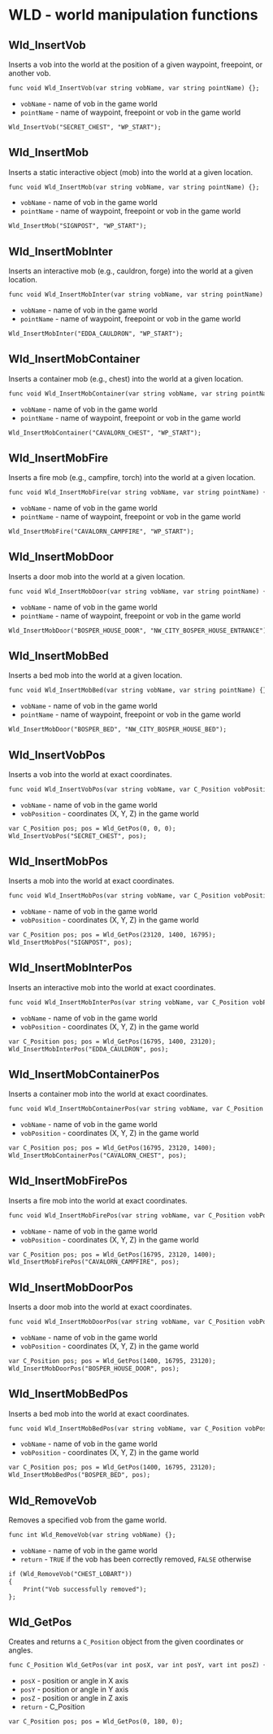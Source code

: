 # WLD - world manipulation functions

## Wld_InsertVob

Inserts a vob into the world at the position of a given waypoint, freepoint, or another vob.

```dae
func void Wld_InsertVob(var string vobName, var string pointName) {};
```

- `vobName` - name of vob in the game world
- `pointName` - name of waypoint, freepoint or vob in the game world

```dae title="Example usage"
Wld_InsertVob("SECRET_CHEST", "WP_START");
```

## Wld_InsertMob

Inserts a static interactive object (mob) into the world at a given location.

```dae
func void Wld_InsertMob(var string vobName, var string pointName) {};
```

- `vobName` - name of vob in the game world
- `pointName` - name of waypoint, freepoint or vob in the game world

```dae title="Example usage"
Wld_InsertMob("SIGNPOST", "WP_START");
```

## Wld_InsertMobInter

Inserts an interactive mob (e.g., cauldron, forge) into the world at a given location.

```dae
func void Wld_InsertMobInter(var string vobName, var string pointName) {};
```

- `vobName` - name of vob in the game world
- `pointName` - name of waypoint, freepoint or vob in the game world

```dae title="Example usage"
Wld_InsertMobInter("EDDA_CAULDRON", "WP_START");
```

## Wld_InsertMobContainer

Inserts a container mob (e.g., chest) into the world at a given location.

```dae
func void Wld_InsertMobContainer(var string vobName, var string pointName) {};
```

- `vobName` - name of vob in the game world
- `pointName` - name of waypoint, freepoint or vob in the game world

```dae title="Example usage"
Wld_InsertMobContainer("CAVALORN_CHEST", "WP_START");
```

## Wld_InsertMobFire

Inserts a fire mob (e.g., campfire, torch) into the world at a given location.

```dae
func void Wld_InsertMobFire(var string vobName, var string pointName) {};
```

- `vobName` - name of vob in the game world
- `pointName` - name of waypoint, freepoint or vob in the game world

```dae title="Example usage"
Wld_InsertMobFire("CAVALORN_CAMPFIRE", "WP_START");
```

## Wld_InsertMobDoor

Inserts a door mob into the world at a given location.

```dae
func void Wld_InsertMobDoor(var string vobName, var string pointName) {};
```

- `vobName` - name of vob in the game world
- `pointName` - name of waypoint, freepoint or vob in the game world

```dae title="Example usage"
Wld_InsertMobDoor("BOSPER_HOUSE_DOOR", "NW_CITY_BOSPER_HOUSE_ENTRANCE");
```

## Wld_InsertMobBed

Inserts a bed mob into the world at a given location.

```dae
func void Wld_InsertMobBed(var string vobName, var string pointName) {};
```

- `vobName` - name of vob in the game world
- `pointName` - name of waypoint, freepoint or vob in the game world

```dae title="Example usage"
Wld_InsertMobDoor("BOSPER_BED", "NW_CITY_BOSPER_HOUSE_BED");
```

## Wld_InsertVobPos

Inserts a vob into the world at exact coordinates.

```dae
func void Wld_InsertVobPos(var string vobName, var C_Position vobPosition) {};
```

- `vobName` - name of vob in the game world
- `vobPosition` - coordinates (X, Y, Z) in the game world

```dae title="Example usage"
var C_Position pos; pos = Wld_GetPos(0, 0, 0);
Wld_InsertVobPos("SECRET_CHEST", pos);
```

## Wld_InsertMobPos

Inserts a mob into the world at exact coordinates.

```dae
func void Wld_InsertMobPos(var string vobName, var C_Position vobPosition) {};
```

- `vobName` - name of vob in the game world
- `vobPosition` - coordinates (X, Y, Z) in the game world

```dae title="Example usage"
var C_Position pos; pos = Wld_GetPos(23120, 1400, 16795);
Wld_InsertMobPos("SIGNPOST", pos);
```

## Wld_InsertMobInterPos

Inserts an interactive mob into the world at exact coordinates.

```dae
func void Wld_InsertMobInterPos(var string vobName, var C_Position vobPosition) {};
```

- `vobName` - name of vob in the game world
- `vobPosition` - coordinates (X, Y, Z) in the game world

```dae title="Example usage"
var C_Position pos; pos = Wld_GetPos(16795, 1400, 23120);
Wld_InsertMobInterPos("EDDA_CAULDRON", pos);
```

## Wld_InsertMobContainerPos

Inserts a container mob into the world at exact coordinates.

```dae
func void Wld_InsertMobContainerPos(var string vobName, var C_Position vobPosition) {};
```

- `vobName` - name of vob in the game world
- `vobPosition` - coordinates (X, Y, Z) in the game world

```dae title="Example usage"
var C_Position pos; pos = Wld_GetPos(16795, 23120, 1400);
Wld_InsertMobContainerPos("CAVALORN_CHEST", pos);
```

## Wld_InsertMobFirePos

Inserts a fire mob into the world at exact coordinates.

```dae
func void Wld_InsertMobFirePos(var string vobName, var C_Position vobPosition) {};
```

- `vobName` - name of vob in the game world
- `vobPosition` - coordinates (X, Y, Z) in the game world

```dae title="Example usage"
var C_Position pos; pos = Wld_GetPos(16795, 23120, 1400);
Wld_InsertMobFirePos("CAVALORN_CAMPFIRE", pos);
```

## Wld_InsertMobDoorPos

Inserts a door mob into the world at exact coordinates.

```dae
func void Wld_InsertMobDoorPos(var string vobName, var C_Position vobPosition) {};
```

- `vobName` - name of vob in the game world
- `vobPosition` - coordinates (X, Y, Z) in the game world

```dae title="Example usage"
var C_Position pos; pos = Wld_GetPos(1400, 16795, 23120);
Wld_InsertMobDoorPos("BOSPER_HOUSE_DOOR", pos);
```

## Wld_InsertMobBedPos

Inserts a bed mob into the world at exact coordinates.

```dae
func void Wld_InsertMobBedPos(var string vobName, var C_Position vobPosition) {};
```

- `vobName` - name of vob in the game world
- `vobPosition` - coordinates (X, Y, Z) in the game world

```dae title="Example usage"
var C_Position pos; pos = Wld_GetPos(1400, 16795, 23120);
Wld_InsertMobBedPos("BOSPER_BED", pos);
```

## Wld_RemoveVob

Removes a specified vob from the game world.

```dae
func int Wld_RemoveVob(var string vobName) {};
```

- `vobName` - name of vob in the game world
- `return` - `TRUE` if the vob has been correctly removed, `FALSE` otherwise

```dae
if (Wld_RemoveVob("CHEST_LOBART"))
{
    Print("Vob successfully removed");
};
```

## Wld_GetPos

Creates and returns a `C_Position` object from the given coordinates or angles.

```dae
func C_Position Wld_GetPos(var int posX, var int posY, vart int posZ) {};
```

- `posX` - position or angle in X axis
- `posY` - position or angle in Y axis
- `posZ` - position or angle in Z axis
- `return` - C_Position

```dae title="Example usage"
var C_Position pos; pos = Wld_GetPos(0, 180, 0);
```
